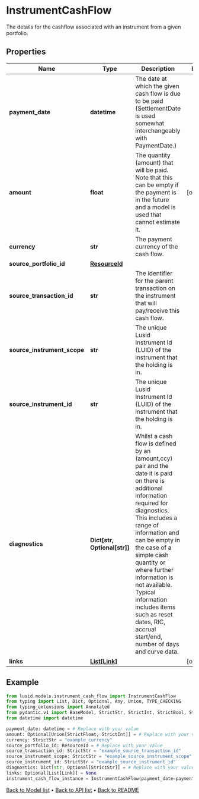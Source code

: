 # InstrumentCashFlow

The details for the cashflow associated with an instrument from a given portfolio.
## Properties
Name | Type | Description | Notes
------------ | ------------- | ------------- | -------------
**payment_date** | **datetime** | The date at which the given cash flow is due to be paid (SettlementDate is used somewhat interchangeably with PaymentDate.) | 
**amount** | **float** | The quantity (amount) that will be paid. Note that this can be empty if the payment is in the future and a model is used that cannot estimate it. | [optional] 
**currency** | **str** | The payment currency of the cash flow. | 
**source_portfolio_id** | [**ResourceId**](ResourceId.md) |  | 
**source_transaction_id** | **str** | The identifier for the parent transaction on the instrument that will pay/receive this cash flow. | 
**source_instrument_scope** | **str** | The unique Lusid Instrument Id (LUID) of the instrument that the holding is in. | 
**source_instrument_id** | **str** | The unique Lusid Instrument Id (LUID) of the instrument that the holding is in. | 
**diagnostics** | **Dict[str, Optional[str]]** | Whilst a cash flow is defined by an (amount,ccy) pair and the date it is paid on there is additional information required for diagnostics. This includes a range of information and can be empty in the case of a simple cash quantity or where further information is not available. Typical information includes items such as reset dates, RIC, accrual start/end, number of days and curve data. | 
**links** | [**List[Link]**](Link.md) |  | [optional] 
## Example

```python
from lusid.models.instrument_cash_flow import InstrumentCashFlow
from typing import List, Dict, Optional, Any, Union, TYPE_CHECKING
from typing_extensions import Annotated
from pydantic.v1 import BaseModel, StrictStr, StrictInt, StrictBool, StrictFloat, StrictBytes, Field, validator, ValidationError, conlist, constr
from datetime import datetime

payment_date: datetime = # Replace with your value
amount: Optional[Union[StrictFloat, StrictInt]] = # Replace with your value
currency: StrictStr = "example_currency"
source_portfolio_id: ResourceId = # Replace with your value
source_transaction_id: StrictStr = "example_source_transaction_id"
source_instrument_scope: StrictStr = "example_source_instrument_scope"
source_instrument_id: StrictStr = "example_source_instrument_id"
diagnostics: Dict[str, Optional[StrictStr]] = # Replace with your value
links: Optional[List[Link]] = None
instrument_cash_flow_instance = InstrumentCashFlow(payment_date=payment_date, amount=amount, currency=currency, source_portfolio_id=source_portfolio_id, source_transaction_id=source_transaction_id, source_instrument_scope=source_instrument_scope, source_instrument_id=source_instrument_id, diagnostics=diagnostics, links=links)

```

[Back to Model list](../README.md#documentation-for-models) &#8226; [Back to API list](../README.md#documentation-for-api-endpoints) &#8226; [Back to README](../README.md)

